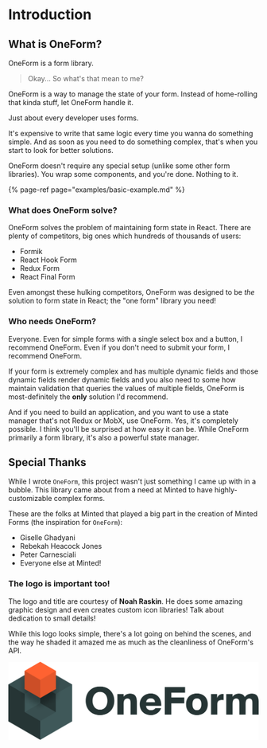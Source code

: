 # Introduction

## What is OneForm?

OneForm is a form library.

> Okay... So what's that mean to me?

OneForm is a way to manage the state of your form. Instead of home-rolling that kinda stuff, let OneForm handle it.

Just about every developer uses forms.

It's expensive to write that same logic every time you wanna do something simple. And as soon as you need to do something complex, that's when you start to look for better solutions.

OneForm doesn't require any special setup \(unlike some other form libraries\). You wrap some components, and you're done. Nothing to it.

{% page-ref page="examples/basic-example.md" %}

### What does OneForm solve?

OneForm solves the problem of maintaining form state in React. There are plenty of competitors, big ones which hundreds of thousands of users:

* Formik
* React Hook Form
* Redux Form
* React Final Form

Even amongst these hulking competitors, OneForm was designed to be _the_ solution to form state in React; the "one form" library you need!

### Who needs OneForm?

Everyone. Even for simple forms with a single select box and a button, I recommend OneForm. Even if you don't need to submit your form, I recommend OneForm.

If your form is extremely complex and has multiple dynamic fields and those dynamic fields render dynamic fields and you also need to some how maintain validation that queries the values of multiple fields, OneForm is most-definitely the **only** solution I'd recommend.

And if you need to build an application, and you want to use a state manager that's not Redux or MobX, use OneForm. Yes, it's completely possible. I think you'll be surprised at how easy it can be. While OneForm primarily a form library, it's also a powerful state manager.

## Special Thanks

While I wrote `OneForm`, this project wasn't just something I came up with in a bubble. This library came about from a need at Minted to have highly-customizable complex forms.

These are the folks at Minted that played a big part in the creation of Minted Forms \(the inspiration for `OneForm`\):

* Giselle Ghadyani
* Rebekah Heacock Jones
* Peter Carnesciali
* Everyone else at Minted!

### The logo is important too!

The logo and title are courtesy of **Noah Raskin**. He does some amazing graphic design and even creates custom icon libraries! Talk about dedication to small details!

While this logo looks simple, there's a lot going on behind the scenes, and the way he shaded it amazed me as much as the cleanliness of OneForm's API.

![Credit: Noah Raskin](.gitbook/assets/oneform-cube-textdark%20%282%29%20%282%29%20%282%29.png)

